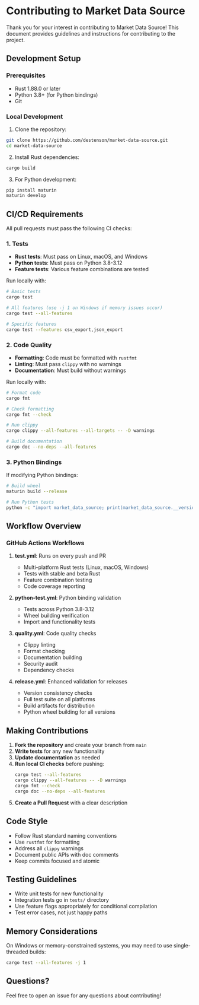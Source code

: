 # Contributing to Market Data Source

Thank you for your interest in contributing to Market Data Source! This document provides guidelines and instructions for contributing to the project.

## Development Setup

### Prerequisites

- Rust 1.88.0 or later
- Python 3.8+ (for Python bindings)
- Git

### Local Development

1. Clone the repository:
```bash
git clone https://github.com/destenson/market-data-source.git
cd market-data-source
```

2. Install Rust dependencies:
```bash
cargo build
```

3. For Python development:
```bash
pip install maturin
maturin develop
```

## CI/CD Requirements

All pull requests must pass the following CI checks:

### 1. Tests
- **Rust tests**: Must pass on Linux, macOS, and Windows
- **Python tests**: Must pass on Python 3.8-3.12
- **Feature tests**: Various feature combinations are tested

Run locally with:
```bash
# Basic tests
cargo test

# All features (use -j 1 on Windows if memory issues occur)
cargo test --all-features

# Specific features
cargo test --features csv_export,json_export
```

### 2. Code Quality
- **Formatting**: Code must be formatted with `rustfmt`
- **Linting**: Must pass `clippy` with no warnings
- **Documentation**: Must build without warnings

Run locally with:
```bash
# Format code
cargo fmt

# Check formatting
cargo fmt --check

# Run clippy
cargo clippy --all-features --all-targets -- -D warnings

# Build documentation
cargo doc --no-deps --all-features
```

### 3. Python Bindings
If modifying Python bindings:
```bash
# Build wheel
maturin build --release

# Run Python tests
python -c "import market_data_source; print(market_data_source.__version__)"
```

## Workflow Overview

### GitHub Actions Workflows

1. **test.yml**: Runs on every push and PR
   - Multi-platform Rust tests (Linux, macOS, Windows)
   - Tests with stable and beta Rust
   - Feature combination testing
   - Code coverage reporting

2. **python-test.yml**: Python binding validation
   - Tests across Python 3.8-3.12
   - Wheel building verification
   - Import and functionality tests

3. **quality.yml**: Code quality checks
   - Clippy linting
   - Format checking
   - Documentation building
   - Security audit
   - Dependency checks

4. **release.yml**: Enhanced validation for releases
   - Version consistency checks
   - Full test suite on all platforms
   - Build artifacts for distribution
   - Python wheel building for all versions

## Making Contributions

1. **Fork the repository** and create your branch from `main`
2. **Write tests** for any new functionality
3. **Update documentation** as needed
4. **Run local CI checks** before pushing:
   ```bash
   cargo test --all-features
   cargo clippy --all-features -- -D warnings
   cargo fmt --check
   cargo doc --no-deps --all-features
   ```
5. **Create a Pull Request** with a clear description

## Code Style

- Follow Rust standard naming conventions
- Use `rustfmt` for formatting
- Address all `clippy` warnings
- Document public APIs with doc comments
- Keep commits focused and atomic

## Testing Guidelines

- Write unit tests for new functionality
- Integration tests go in `tests/` directory
- Use feature flags appropriately for conditional compilation
- Test error cases, not just happy paths

## Memory Considerations

On Windows or memory-constrained systems, you may need to use single-threaded builds:
```bash
cargo test --all-features -j 1
```

## Questions?

Feel free to open an issue for any questions about contributing!
